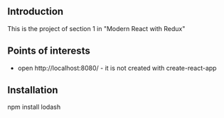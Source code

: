 <h2>Introduction</h2>
This is the project of section 1 in "Modern React with Redux"


<h2>Points of interests</h2>
<ul>
<li>open http://localhost:8080/ - it is not created with create-react-app</li>
</ul>

<h2>Installation</h2>
npm install lodash